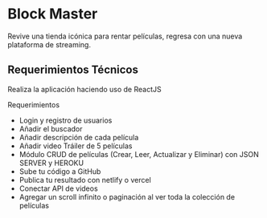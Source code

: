 # Block Master

Revive una tienda icónica para rentar películas, regresa con una nueva plataforma de streaming.

## Requerimientos Técnicos

Realiza la aplicación haciendo uso de ReactJS

Requerimientos

- Login y registro de usuarios
- Añadir el buscador
- Añadir descripción de cada película
- Añadir video Tráiler de 5 películas
- Módulo CRUD de películas (Crear, Leer, Actualizar y Eliminar) con JSON SERVER y HEROKU
- Sube tu código a GitHub
- Publica tu resultado con netlify o vercel
- Conectar API de videos
- Agregar un scroll infinito o paginación al ver toda la colección de películas

